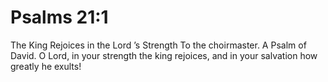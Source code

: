 # Psalms 21:1

The King Rejoices in the Lord ’s Strength To the choirmaster. A Psalm of David. O Lord, in your strength the king rejoices, and in your salvation how greatly he exults!
